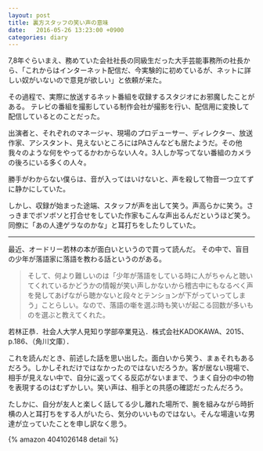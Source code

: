 ```yaml
---
layout: post
title: 裏方スタッフの笑い声の意味
date:   2016-05-26 13:23:00 +0900
categories: diary
---
```


7,8年ぐらいまえ、務めていた会社社長の同級生だった大手芸能事務所の社長から、「これからはインターネット配信だ、今実験的に初めているが、ネットに詳しい奴がいないので意見が欲しい」と依頼が来た。

その過程で、実際に放送するネット番組を収録するスタジオにお邪魔したことがある。
テレビの番組を撮影している制作会社が撮影を行い、配信用に変換して配信しているとのことだった。

出演者と、それぞれのマネージャ、現場のプロデューサー、ディレクター、放送作家、アシスタント、見えないところにはPAさんなども居たようだ。その他我々のような何をやってるかわからない人々。3人しか写ってない番組のカメラの後ろにいる多くの人々。

勝手がわからない僕らは、音が入ってはいけないと、声を殺して物音一つ立てずに静かにしていた。

しかし、収録が始まった途端、スタッフが声を出して笑う。声高らかに笑う。さっきまでボソボソと打合せをしていた作家もこんな声出るんだというほど笑う。同僚に「あの人達ゲラなのかな」と耳打ちをしたりしていた。

* * *

最近、オードリー若林の本が面白いというので買って読んだ。
その中で、盲目の少年が落語家に落語を教わる話というのがある。

>そして、何より難しいのは「少年が落語をしている時に人がちゃんと聴いてくれているかどうかの情報が笑い声しかないから稽古中にもなるべく声を発してあげながら聴かないと段々とテンションが下がっていってしまう」ことらしい。なので、落語の噺を選ぶ時も笑いが起こる回数が多いものを選ぶと教えてくれた。

若林正恭．社会人大学人見知り学部卒業見込．株式会社KADOKAWA、2015、 p.186、（角川文庫）．

これを読んだとき、前述した話を思い出した。面白いから笑う、まぁそれもあるだろう。しかしそれだけではなかったのではないだろうか。客が居ない現場で、相手が見えない中で、自分に返ってくる反応がないままで、うまく自分の中の物を表現するのはむずかしい。笑い声は、相手との共感の確認だったんだろう。

たしかに、自分が友人と楽しく話してる少し離れた場所で、腕を組みながら時折横の人と耳打ちをする人がいたら、気分のいいものではない。そんな場違いな男達が立っていたことを申し訳なく思う。


{% amazon 4041026148 detail %}
